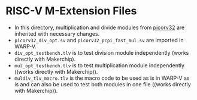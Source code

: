 # RISC-V M-Extension Files

* In this directory, multiplication and divide modules from [picorv32](https://github.com/cliffordwolf/picorv32) are inherited with necessary changes.
* `picorv32_div_opt.sv` and `picorv32_pcpi_fast_mul.sv` are imported in WARP-V.
* `div_opt_testbench.tlv` is to test division module independently (works directly with Makerchip).
* `mul_opt_testbench.tlv` is to test multiplication module independently ((works directly with Makerchip)).
* `muldiv_tlv_macro.tlv` is the macro code to be used as is in WARP-V as is and can also be used to test both modules in one file ((works directly with Makerchip)).
